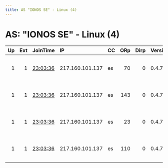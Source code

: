 ```yaml
---
title: AS "IONOS SE" - Linux (4)
---
```


# AS: "IONOS SE" - Linux (4)

|   Up |   Ext | JoinTime                                                                                              | IP              | CC   |   ORp |   Dirp | Version   | Contact                      | Nickname      |   eFamMembers |
|-----:|------:|:------------------------------------------------------------------------------------------------------|:----------------|:-----|------:|-------:|:----------|:-----------------------------|:--------------|--------------:|
|    1 |     1 | [23:03:36](https://nusenu.github.io/OrNetStats/w/relay/0CF202133777B453CAA47092EA80201168E6B1F2.html) | 217.160.101.137 | es   |    70 |      0 | 0.4.7.13  | Neel Chauhan &lt;neel AT nee | NeelTorExitD3 |            18 |
|    1 |     1 | [23:03:36](https://nusenu.github.io/OrNetStats/w/relay/7B2D926B6C61B3A1CD789C01A6460D0F4D3C6889.html) | 217.160.101.137 | es   |   143 |      0 | 0.4.7.13  | Neel Chauhan &lt;neel AT nee | NeelTorExitD1 |            18 |
|    1 |     1 | [23:03:36](https://nusenu.github.io/OrNetStats/w/relay/E2CC9339B399374FD459D181B929447ACC6C96A1.html) | 217.160.101.137 | es   |    23 |      0 | 0.4.7.13  | Neel Chauhan &lt;neel AT nee | NeelTorExitD4 |            18 |
|    1 |     1 | [23:03:36](https://nusenu.github.io/OrNetStats/w/relay/F553C7D508F73CC10844D10F62DB35E3C331C715.html) | 217.160.101.137 | es   |   110 |      0 | 0.4.7.13  | Neel Chauhan &lt;neel AT nee | NeelTorExitD2 |            18 |

